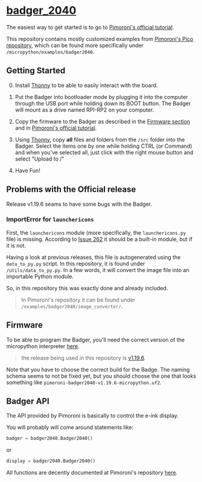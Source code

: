 # [badger_2040](https://github.com/danilown/badger_2040)

The easiest way to get started is to go to [Pimoroni's official tutorial](https://learn.pimoroni.com/article/getting-started-with-badger-2040).

This repository contains mostly customized examples from [Pimoroni's Pico repository](https://github.com/pimoroni/pimoroni-pico), which can be found more specifically under `/micropython/examples/badger2040`.

## Getting Started

0. Install [Thonny](https://thonny.org/) to be able to easily interact with the board.

1. Put the Badger into bootloader mode by plugging it into the computer through the USB port while holding down its BOOT button. The Badger will mount as a drive named RPI-RP2 on your computer.

2. Copy the firmware to the Badger as described in the [Firmware section](#Firmware) and in [Pimoroni's official tutorial](https://learn.pimoroni.com/article/getting-started-with-badger-2040).

3. Using [Thonny](https://thonny.org/), copy **all** files and folders from the `/src` folder into the Badger. Select the items one by one while holding CTRL (or Command) and when you've selected all, just click with the right mouse button and select "Upload to /"

4. Have Fun!

## Problems with the Official release

Release v1.19.6 seams to have some bugs with the Badger.

### ImportError for `launchericons`

First, the `launchericons` module (more specifically, the `launchericons.py` file) is missing. According to [Issue 262](https://github.com/pimoroni/pimoroni-pico/issues/262) it should be a built-in module, but if it is not.

Having a look at previous releases, this file is autogenerated using the `data_to_py.py` script. In this repository, it is found under `/utils/data_to_py.py`. In a few words, it will convert the image file into an importable Python module.

So, in this repository this was exactly done and already included.

> In Pimoroni's repository it can be found under `/examples/badger2040/image_converter/`.

## Firmware

To be able to program the Badger, you'll need the correct version of the micropython interpreter [here](https://github.com/pimoroni/pimoroni-pico/releases).

> the release being used in this repository is [v1.19.6](https://github.com/pimoroni/pimoroni-pico/releases/tag/v1.19.6).

Note that you have to choose the correct build for the Badge. The naming schema seems to not be fixed yet, but you should choose the one that looks something like `pimoroni-badger2040-v1.19.6-micropython.uf2`.


## Badger API

The API provided by Pimoroni is basically to control the e-ink display.

You will probably will come around statements like:

```python
badger = badger2040.Badger2040()
```

or 

```python
display = badger2040.Badger2040()
```

All functions are decently documented at Pimoroni's repository [here](https://github.com/pimoroni/pimoroni-pico/tree/main/micropython/modules/badger2040).